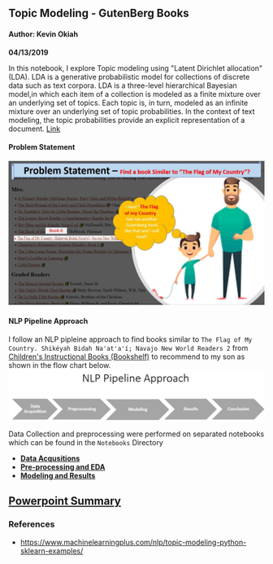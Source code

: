 


## Topic Modeling - GutenBerg Books

#### Author: Kevin Okiah

**04/13/2019**

In this notebook, I explore Topic modeling using "Latent Dirichlet allocation" (LDA). LDA is a generative probabilistic model for collections of
discrete data such as text corpora. LDA is a three-level hierarchical Bayesian model,in which each item of a collection is modeled as a finite mixture over an underlying set of topics. Each topic is, in turn, modeled as an infinite mixture over an underlying set of topic probabilities. In the context of text modeling, the topic probabilities provide an explicit representation of a document. [Link](http://www.jmlr.org/papers/volume3/blei03a/blei03a.pdf)

#### Problem Statement
![](https://github.com/kevimwe/NaturalLanguageProcessing-NLP/blob/master/TopicModeling/topic_modeling.JPG)


#### NLP Pipeline Approach
I follow an NLP pipleine approach to find books similar to `The Flag of My Country. Shikéyah Bidah Na'at'a'í; Navajo New World Readers 2` from [Children's Instructional Books (Bookshelf)](https://www.gutenberg.org/wiki/Children%27s_Instructional_Books_(Bookshelf)) to recommend to my son as shown in the flow chart below.
![](https://github.com/kevimwe/NaturalLanguageProcessing-NLP/blob/master/TopicModeling/nlp_pipeline.JPG)

Data Collection and preprocessing were performed on separated notebooks which can be found in the `Notebooks` Directory
* [**Data Acqusitions**](https://github.com/kevimwe/NaturalLanguageProcessing-NLP/blob/master/TopicModeling/Notebooks/Scrape_GuternsbergBooks.ipynb)
* [**Pre-processing and EDA**](https://github.com/kevimwe/NaturalLanguageProcessing-NLP/blob/master/TopicModeling/Notebooks/TextCleaning_and_EDA.ipynb)
* [**Modeling and Results**](https://github.com/kevimwe/NaturalLanguageProcessing-NLP/blob/master/TopicModeling/TopicModeling_IMDB_ActionMoviesReviews-LDA.ipynb)

## [Powerpoint Summary](https://github.com/kevimwe/NaturalLanguageProcessing-NLP/blob/master/TopicModeling/Results/TopicModelingTermPresentation.pdf)


   
### References
* https://www.machinelearningplus.com/nlp/topic-modeling-python-sklearn-examples/
